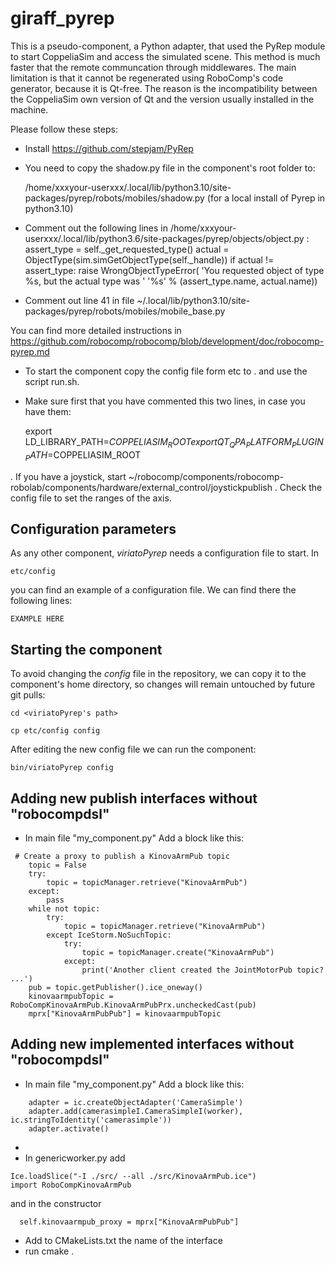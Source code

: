 # giraff_pyrep

This is a pseudo-component, a Python adapter, that used the PyRep module to start CoppeliaSim and access the simulated scene. This method is much faster that the remote communcation through middlewares.
The main limitation is that it cannot be regenerated using RoboComp's code generator, because it is Qt-free. The reason is the incompatibility between the CoppeliaSim own version of Qt and the version usually installed in the machine.

Please follow these steps:

- Install https://github.com/stepjam/PyRep
- You need to copy the shadow.py file in the component's root folder to:

   /home/xxxyour-userxxx/.local/lib/python3.10/site-packages/pyrep/robots/mobiles/shadow.py
   (for a local install of Pyrep in python3.10)
 
- Comment out the following lines in /home/xxxyour-userxxx/.local/lib/python3.6/site-packages/pyrep/objects/object.py :
  assert_type = self._get_requested_type()
  actual = ObjectType(sim.simGetObjectType(self._handle))
  if actual != assert_type:
      raise WrongObjectTypeError(
          'You requested object of type %s, but the actual type was '
          '%s' % (assert_type.name, actual.name))

- Comment out line 41 in file ~/.local/lib/python3.10/site-packages/pyrep/robots/mobiles/mobile_base.py

You can find more detailed instructions in 
     https://github.com/robocomp/robocomp/blob/development/doc/robocomp-pyrep.md

- To start the component copy the config file form etc to . and use the script run.sh. 

- Make sure first that you have commented this two lines, in case you have them:
 
  export LD_LIBRARY_PATH=$COPPELIASIM_ROOT
  export QT_QPA_PLATFORM_PLUGIN_PATH=$COPPELIASIM_ROOT

. If you have a joystick, start ~/robocomp/components/robocomp-robolab/components/hardware/external_control/joystickpublish
. Check the config file to set the ranges of the axis.


## Configuration parameters
As any other component, *viriatoPyrep* needs a configuration file to start. In
```
etc/config
```
you can find an example of a configuration file. We can find there the following lines:
```
EXAMPLE HERE
```

## Starting the component
To avoid changing the *config* file in the repository, we can copy it to the component's home directory, so changes will remain untouched by future git pulls:

```
cd <viriatoPyrep's path> 
```
```
cp etc/config config
```

After editing the new config file we can run the component:

```
bin/viriatoPyrep config
```

## Adding new publish interfaces without "robocompdsl"

- In main file "my_component.py" Add a block like this:

```
 # Create a proxy to publish a KinovaArmPub topic
    topic = False
    try:
        topic = topicManager.retrieve("KinovaArmPub")
    except:
        pass
    while not topic:
        try:
            topic = topicManager.retrieve("KinovaArmPub")
        except IceStorm.NoSuchTopic:
            try:
                topic = topicManager.create("KinovaArmPub")
            except:
                print('Another client created the JointMotorPub topic? ...')
    pub = topic.getPublisher().ice_oneway()
    kinovaarmpubTopic = RoboCompKinovaArmPub.KinovaArmPubPrx.uncheckedCast(pub)
    mprx["KinovaArmPubPub"] = kinovaarmpubTopic
```

## Adding new implemented interfaces without "robocompdsl"

- In main file "my_component.py" Add a block like this:

```
    adapter = ic.createObjectAdapter('CameraSimple')
    adapter.add(camerasimpleI.CameraSimpleI(worker), ic.stringToIdentity('camerasimple'))
    adapter.activate()
```
- 
- In genericworker.py add 

```
Ice.loadSlice("-I ./src/ --all ./src/KinovaArmPub.ice")
import RoboCompKinovaArmPub
```
and in the constructor

```
  self.kinovaarmpub_proxy = mprx["KinovaArmPubPub"]
```

- Add to CMakeLists.txt the name of the interface
- run cmake .
